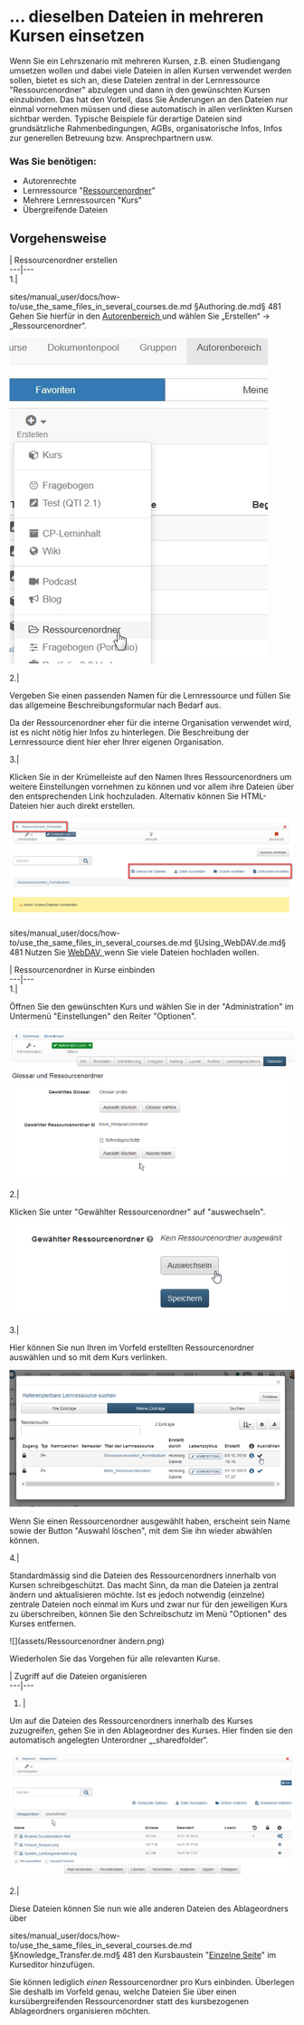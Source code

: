# ... dieselben Dateien in mehreren Kursen einsetzen

Wenn Sie ein Lehrszenario mit mehreren Kursen, z.B. einen Studiengang umsetzen
wollen und dabei viele Dateien in allen Kursen verwendet werden sollen, bietet
es sich an, diese Dateien zentral in der Lernressource "Ressourcenordner"
abzulegen und dann in den gewünschten Kursen einzubinden. Das hat den Vorteil,
dass Sie Änderungen an den Dateien nur einmal vornehmen müssen und diese
automatisch in allen verlinkten Kursen sichtbar werden. Typische Beispiele für
derartige Dateien sind grundsätzliche Rahmenbedingungen, AGBs,
organisatorische Infos, Infos zur generellen Betreuung bzw. Ansprechpartnern
usw.

### Was Sie benötigen:

  * Autorenrechte
  * Lernressource "[Ressourcenordner](../course_create/Course_Settings.de.md)"
  * Mehrere Lernressourcen "Kurs"
  * Übergreifende Dateien

## Vorgehensweise

  
| Ressourcenordner erstellen  
---|---  
1.|


sites/manual_user/docs/how-to/use_the_same_files_in_several_courses.de.md §Authoring.de.md§ 481
Gehen Sie hierfür in den [Autorenbereich ](Autorenbereich.html)und wählen Sie
„Erstellen“ -> „Ressourcenordner“.

![](assets/Ressourcenordner_erstellen.jpg)  
  
2.|

Vergeben Sie einen passenden Namen für die Lernressource und füllen Sie das
allgemeine Beschreibungsformular nach Bedarf aus.

Da der Ressourcenordner eher für die interne Organisation verwendet wird, ist
es nicht nötig hier Infos zu hinterlegen. Die Beschreibung der Lernressource
dient hier eher Ihrer eigenen Organisation.  
  
3.|

Klicken Sie in der Krümelleiste auf den Namen Ihres Ressourcenordners um
weitere Einstellungen vornehmen zu können und vor allem ihre Dateien über den
entsprechenden Link hochzuladen. Alternativ können Sie HTML-Dateien hier auch
direkt erstellen.

![](assets/13_dieselben_Dateien.png)


sites/manual_user/docs/how-to/use_the_same_files_in_several_courses.de.md §Using_WebDAV.de.md§ 481
Nutzen Sie [WebDAV, ](../supported_tech/Using_WebDAV.de.md)wenn Sie viele Dateien hochladen
wollen.  
  
  
| Ressourcenordner in Kurse einbinden  
---|---  
1.|

Öffnen Sie den gewünschten Kurs und wählen Sie in der "Administration" im
Untermenü "Einstellungen" den Reiter "Optionen".

![](assets/13_dieselben_Dateien_einbinden.png)  
  
2.|

Klicken Sie unter "Gewählter Ressourcenordner" auf "auswechseln".

![](assets/Ressourcenordner_wechseln.png)  
  
3.|

Hier können Sie nun Ihren im Vorfeld erstellten Ressourcenordner auswählen und
so mit dem Kurs verlinken.

![](assets/referenzierbaren_Ressourcenordner_suchen.png)

Wenn Sie einen Ressourcenordner ausgewählt haben, erscheint sein Name sowie
der Button "Auswahl löschen", mit dem Sie ihn wieder abwählen können.  
  
4.|

Standardmässig sind die Dateien des Ressourcenordners innerhalb von Kursen
schreibgeschützt. Das macht Sinn, da man die Dateien ja zentral ändern und
aktualisieren möchte. Ist es jedoch notwendig (einzelne) zentrale Dateien noch
einmal im Kurs und zwar nur für den jeweiligen Kurs zu überschreiben, können
Sie den Schreibschutz im Menü "Optionen" des Kurses entfernen.

![](assets/Ressourcenordner ändern.png)  
  
Wiederholen Sie das Vorgehen für alle relevanten Kurse.

  
| Zugriff auf die Dateien organisieren  
---|---  
1. | 

Um auf die Dateien des Ressourcenordners innerhalb des Kurses zuzugreifen,
gehen Sie in den Ablageordner des Kurses. Hier finden sie den automatisch
angelegten Unterordner „_sharedfolder“.

![](assets/13_dieselben_Dateien_shared.png)  
  
2.|

Diese Dateien können Sie nun wie alle anderen Dateien des Ablageordners über

sites/manual_user/docs/how-to/use_the_same_files_in_several_courses.de.md §Knowledge_Transfer.de.md§ 481
den Kursbaustein "[Einzelne Seite](../course_elements/Knowledge_Transfer.de.md)" im Kurseditor
hinzufügen.  
  
Sie können lediglich _einen_ Ressourcenordner pro Kurs einbinden. Überlegen
Sie deshalb im Vorfeld genau, welche Dateien Sie über einen kursübergreifenden
Ressourcenordner statt des kursbezogenen Ablageordners organisieren möchten.

  

